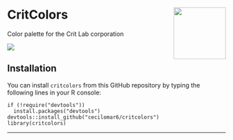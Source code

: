 # CritColors <img src="https://pbs.twimg.com/profile_images/981201429053497344/l5aYYID5_400x400.jpg" align="right" alt="" width="120" />
Color palette for the Crit Lab corporation

![](../master/colorgradient.jpg)


## Installation

You can install `critcolors` from this GitHub repository by typing the following lines in your R 
console:

```{r}
if (!require("devtools")) 
  install.packages("devtools")
devtools::install_github("cecilomar6/critcolors")
library(critcolors)
```

---

